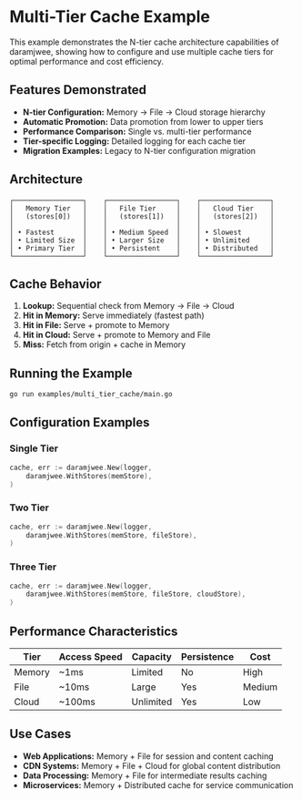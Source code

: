 # Multi-Tier Cache Example

This example demonstrates the N-tier cache architecture capabilities of daramjwee, showing how to configure and use multiple cache tiers for optimal performance and cost efficiency.

## Features Demonstrated

- **N-tier Configuration:** Memory → File → Cloud storage hierarchy
- **Automatic Promotion:** Data promotion from lower to upper tiers
- **Performance Comparison:** Single vs. multi-tier performance
- **Tier-specific Logging:** Detailed logging for each cache tier
- **Migration Examples:** Legacy to N-tier configuration migration

## Architecture

```
┌─────────────────┐    ┌─────────────────┐    ┌─────────────────┐
│   Memory Tier   │    │   File Tier     │    │   Cloud Tier    │
│   (stores[0])   │    │   (stores[1])   │    │   (stores[2])   │
│                 │    │                 │    │                 │
│ • Fastest       │    │ • Medium Speed  │    │ • Slowest       │
│ • Limited Size  │    │ • Larger Size   │    │ • Unlimited     │
│ • Primary Tier  │    │ • Persistent    │    │ • Distributed   │
└─────────────────┘    └─────────────────┘    └─────────────────┘
```

## Cache Behavior

1. **Lookup:** Sequential check from Memory → File → Cloud
2. **Hit in Memory:** Serve immediately (fastest path)
3. **Hit in File:** Serve + promote to Memory
4. **Hit in Cloud:** Serve + promote to Memory and File
5. **Miss:** Fetch from origin + cache in Memory

## Running the Example

```bash
go run examples/multi_tier_cache/main.go
```

## Configuration Examples

### Single Tier
```go
cache, err := daramjwee.New(logger,
    daramjwee.WithStores(memStore),
)
```

### Two Tier
```go
cache, err := daramjwee.New(logger,
    daramjwee.WithStores(memStore, fileStore),
)
```

### Three Tier
```go
cache, err := daramjwee.New(logger,
    daramjwee.WithStores(memStore, fileStore, cloudStore),
)
```

## Performance Characteristics

| Tier | Access Speed | Capacity | Persistence | Cost |
|------|-------------|----------|-------------|------|
| Memory | ~1ms | Limited | No | High |
| File | ~10ms | Large | Yes | Medium |
| Cloud | ~100ms | Unlimited | Yes | Low |

## Use Cases

- **Web Applications:** Memory + File for session and content caching
- **CDN Systems:** Memory + File + Cloud for global content distribution
- **Data Processing:** Memory + File for intermediate results caching
- **Microservices:** Memory + Distributed cache for service communication